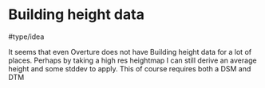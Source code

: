 # Building height data
#type/idea

It seems that even Overture does not have Building height data for a lot of places. Perhaps by taking a high res heightmap I can still derive an average height and some stddev to apply. This of course requires both a DSM and DTM